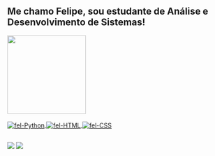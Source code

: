 ## Me chamo Felipe, sou estudante de Análise e Desenvolvimento de Sistemas!
<div align="left">
  <a href="https://www.linkedin.com/in/felipe-salusto-lima-258a5a226/">
  <img height="180em" src="https://github-readme-stats.vercel.app/api?username=felsalu&show_icons=true&theme=highcontrast&include_all_commits=true&count_private=true"/>
</div>
  <div style="display: inline_block"><br>
  <img align="center" alt="fel-Python" src="https://img.shields.io/badge/Python-14354C?style=for-the-badge&logo=python&logoColor=white">
  <img align="center" alt="fel-HTML" src="https://img.shields.io/badge/HTML5-E34F26?style=for-the-badge&logo=html5&logoColor=white">
  <img align="center" alt="fel-CSS" src="https://img.shields.io/badge/CSS3-1572B6?style=for-the-badge&logo=css3&logoColor=white">
  
</div>
  
  ##
  
  <div> 
     <a href="https://www.linkedin.com/in/felipe-salusto-lima-258a5a226/" target="_blank"><img src="https://img.shields.io/badge/-LinkedIn-%230077B5?style=for-the-badge&logo=linkedin&logoColor=white" target="_blank"></a> 
     <a href = "mailto:felipesalustolima@hotmail.com"><img src="https://img.shields.io/badge/Microsoft_Outlook-0078D4?style=for-the-badge&logo=microsoft-outlook&logoColor=white" target="_blank"></a>
  </div>
 
